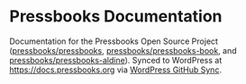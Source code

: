 # Pressbooks Documentation

Documentation for the Pressbooks Open Source Project ([pressbooks/pressbooks](https://github.com/pressbooks/pressbooks/), [pressbooks/pressbooks-book](https://github.com/pressbooks/pressbooks-book/), and [pressbooks/pressbooks-aldine](https://github.com/pressbooks/pressbooks-aldine/)). Synced to WordPress at https://docs.pressbooks.org via [WordPress GitHub Sync](https://github.com/mAAdhaTTah/wordpress-github-sync).
